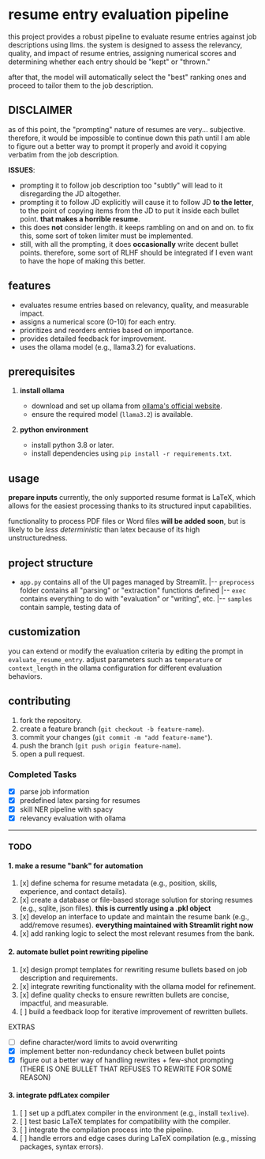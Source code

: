 # resume entry evaluation pipeline

this project provides a robust pipeline to evaluate resume entries against job descriptions using llms. the system is designed to assess the relevancy, quality, and impact of resume entries, assigning numerical scores and determining whether each entry should be "kept" or "thrown."

after that, the model will automatically select the "best" ranking ones and proceed to tailor them to the job description.

## DISCLAIMER

as of this point, the "prompting" nature of resumes are very... subjective. therefore, it would be impossible to continue down this path until I am able to figure out a better way to prompt it properly and avoid it copying verbatim from the job description.

**ISSUES**:

- prompting it to follow job description too "subtly" will lead to it disregarding the JD altogether.
- prompting it to follow JD explicitly will cause it to follow JD **to the letter**, to the point of copying items from the JD to put it inside each bullet point. **that makes a horrible resume**.
- this does **not** consider length. it keeps rambling on and on and on. to fix this, some sort of token limiter must be implemented.
- still, with all the prompting, it does **occasionally** write decent bullet points. therefore, some sort of RLHF should be integrated if I even want to have the hope of making this better.

## features

- evaluates resume entries based on relevancy, quality, and measurable impact.
- assigns a numerical score (0-10) for each entry.
- prioritizes and reorders entries based on importance.
- provides detailed feedback for improvement.
- uses the ollama model (e.g., llama3.2) for evaluations.

## prerequisites

1. **install ollama**

   - download and set up ollama from [ollama's official website](https://ollama.ai).
   - ensure the required model (`llama3.2`) is available.

2. **python environment**
   - install python 3.8 or later.
   - install dependencies using `pip install -r requirements.txt`.

## usage

**prepare inputs**
currently, the only supported resume format is LaTeX, which allows for the easiest processing thanks to its structured input capabilities.

functionality to process PDF files or Word files **will be added soon**, but is likely to be _less deterministic_ than latex because of its high unstructuredness.

## project structure

- `app.py` contains all of the UI pages managed by Streamlit.
  |-- `preprocess` folder contains all "parsing" or "extraction" functions defined
  |-- `exec` contains everything to do with "evaluation" or "writing", etc.
  |-- `samples` contain sample, testing data of

## customization

you can extend or modify the evaluation criteria by editing the prompt in `evaluate_resume_entry`. adjust parameters such as `temperature` or `context_length` in the ollama configuration for different evaluation behaviors.

## contributing

1. fork the repository.
2. create a feature branch (`git checkout -b feature-name`).
3. commit your changes (`git commit -m "add feature-name"`).
4. push the branch (`git push origin feature-name`).
5. open a pull request.

### **Completed Tasks**

- [x] parse job information
- [x] predefined latex parsing for resumes
- [x] skill NER pipeline with spacy
- [x] relevancy evaluation with ollama

---

### TODO

#### **1. make a resume "bank" for automation**

1. [x] define schema for resume metadata (e.g., position, skills, experience, and contact details).
2. [x] create a database or file-based storage solution for storing resumes (e.g., sqlite, json files). **this is currently using a .pkl object**
3. [x] develop an interface to update and maintain the resume bank (e.g., add/remove resumes). **everything maintained with Streamlit right now**
4. [x] add ranking logic to select the most relevant resumes from the bank.

#### **2. automate bullet point rewriting pipeline**

1. [x] design prompt templates for rewriting resume bullets based on job description and requirements.
2. [x] integrate rewriting functionality with the ollama model for refinement.
3. [x] define quality checks to ensure rewritten bullets are concise, impactful, and measurable.
4. [ ] build a feedback loop for iterative improvement of rewritten bullets.

EXTRAS

- [ ] define character/word limits to avoid overwriting
- [x] implement better non-redundancy check between bullet points
- [x] figure out a better way of handling rewrites + few-shot prompting (THERE IS ONE BULLET THAT REFUSES TO REWRITE FOR SOME REASON)

#### **3. integrate pdfLatex compiler**

1. [ ] set up a pdfLatex compiler in the environment (e.g., install `texlive`).
2. [ ] test basic LaTeX templates for compatibility with the compiler.
3. [ ] integrate the compilation process into the pipeline.
4. [ ] handle errors and edge cases during LaTeX compilation (e.g., missing packages, syntax errors).
